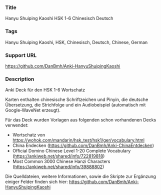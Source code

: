 ### Title

Hanyu Shuiping Kaoshi HSK 1-6 Chinesisch Deutsch


### Tags

Hanyu Shuiping Kaoshi, HSK, Chinesisch, Deutsch, Chinese, German


### Support URL

https://github.com/DanBmh/Anki-HanyuShuipingKaoshi


### Description

Anki Deck für den HSK 1-6 Wortschatz

Karten enthalten chinesische Schriftzeichen und Pinyin, die deutsche Übersetzung, die Strichfolge und ein Audiobeispiel (automatisch mit Google-WaveNet erzeugt).

Für das Deck wurden Vorlagen aus folgenden schon vorhandenen Decks verwendet:
- Wortschatz von https://wohok.com/mandarin/hsk_test/hsk1/ger/vocabulary.html
- China Endecken (https://github.com/DanBmh/Anki-ChinaEntdecken)
- Official Domino Chinese Level 1-20 Complete Vocabulary (https://ankiweb.net/shared/info/722819818)
- Most Common 3000 Chinese Hanzi Characters (https://ankiweb.net/shared/info/39888802)

Die Quelldateien, weitere Informationen, sowie die Skripte zur Ergänzung einiger Felder finden sich hier: https://github.com/DanBmh/Anki-HanyuShuipingKaoshi
